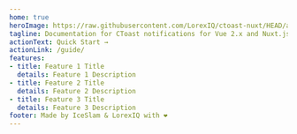 ```yaml
---
home: true
heroImage: https://raw.githubusercontent.com/LorexIQ/ctoast-nuxt/HEAD/assets/imgs/cToast.png
tagline: Documentation for CToast notifications for Vue 2.x and Nuxt.js 2.x
actionText: Quick Start →
actionLink: /guide/
features:
- title: Feature 1 Title
  details: Feature 1 Description
- title: Feature 2 Title
  details: Feature 2 Description
- title: Feature 3 Title
  details: Feature 3 Description
footer: Made by IceSlam & LorexIQ with ❤️
---
```

